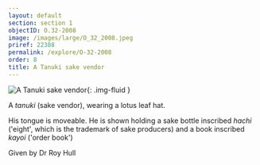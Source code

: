 ```yaml
---
layout: default
section: section 1
objectID: O.32-2008
image: /images/large/O_32_2008.jpeg
priref: 22388
permalink: /explore/O-32-2008
order: 8
title: A Tanuki sake vendor
---
```

![A Tanuki sake vendor]({{site.baseurl}}/images/large/O_32_2008.jpeg){: .img-fluid }

A _tanuki_ (sake vendor), wearing a lotus leaf hat.

His tongue is moveable. He is shown holding a sake bottle inscribed _hachi_ ('eight', which is the trademark of sake producers) and a book inscribed _kayoi_ ('order book')

Given by Dr Roy Hull
